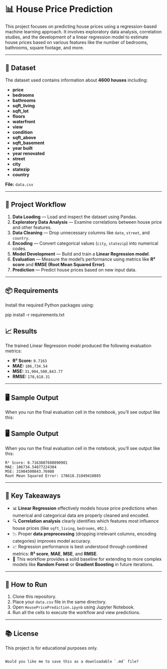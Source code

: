 # 📊 House Price Prediction

This project focuses on predicting house prices using a regression-based machine learning approach. It involves exploratory data analysis, correlation studies, and the development of a linear regression model to estimate house prices based on various features like the number of bedrooms, bathrooms, square footage, and more.

---

## 📁 Dataset

The dataset used contains information about **4600 houses** including:

- **price**
- **bedrooms**
- **bathrooms**
- **sqft_living**
- **sqft_lot**
- **floors**
- **waterfront**
- **view**
- **condition**
- **sqft_above**
- **sqft_basement**
- **year built**
- **year renovated**
- **street**
- **city**
- **statezip**
- **country**

**File:** `data.csv`

---

## 📌 Project Workflow

1. **Data Loading** — Load and inspect the dataset using Pandas.
2. **Exploratory Data Analysis** — Examine correlations between house price and other features.
3. **Data Cleaning** — Drop unnecessary columns like `date`, `street`, and `country`.
4. **Encoding** — Convert categorical values (`city`, `statezip`) into numerical codes.
5. **Model Development** — Build and train a **Linear Regression model**.
6. **Evaluation** — Measure the model’s performance using metrics like **R² score** and **RMSE (Root Mean Squared Error)**.
7. **Prediction** — Predict house prices based on new input data.

---

## 📦 Requirements

Install the required Python packages using:

pip install -r requirements.txt

## 📈 Results

The trained Linear Regression model produced the following evaluation metrics:

  * **R² Score:** `0.7163`
  * **MAE:** `106,734.54`
  * **MSE:** `31,904,500,843.77`
  * **RMSE:** `178,618.31`

-----

## 🖥️ Sample Output

When you run the final evaluation cell in the notebook, you’ll see output like this:


## 🖥️ Sample Output

When you run the final evaluation cell in the notebook, you’ll see output like this:

```
R² Score: 0.7163887680090901
MAE: 106734.54877224304
MSE: 31904500843.76988
Root Mean Squared Error: 178618.31049410885
```

-----

## 📌 Key Takeaways

  * 📊 **Linear Regression** effectively models house price predictions when numerical and categorical data are properly cleaned and encoded.
  * 🔍 **Correlation analysis** clearly identifies which features most influence house prices (like `sqft_living`, `bedrooms`, etc.).
  * 📉 Proper **data preprocessing** (dropping irrelevant columns, encoding categories) improves model accuracy.
  * 📈 Regression performance is best understood through combined metrics: **R² score**, **MAE**, **MSE**, and **RMSE**.
  * 📝 This workflow provides a solid baseline for extending to more complex models like **Random Forest** or **Gradient Boosting** in future iterations.

-----

## 🚀 How to Run

1.  Clone this repository.
2.  Place your `data.csv` file in the same directory.
3.  Open `HousePricePrediction.ipynb` using Jupyter Notebook.
4.  Run all the cells to execute the workflow and view predictions.

-----

## 📚 License

This project is for educational purposes only.

```

Would you like me to save this as a downloadable `.md` file?
```
